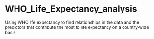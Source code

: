 # WHO_Life_Expectancy_analysis
Using WHO life expectancy to find relationships in the data and the predictors that contribute the most to life expectancy on a country-wide basis. 
